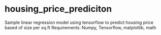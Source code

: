 # housing_price_prediciton
Sample linear regression model using tensorflow to predict housing price based of size per sq.ft 
Requirements:
Numpy, Tensorflow, matplotlib, math
